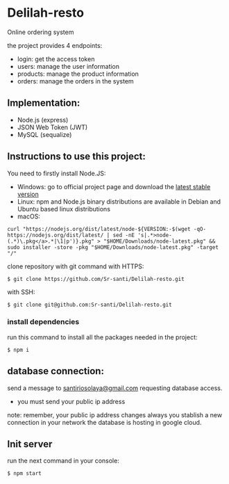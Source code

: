# Delilah-resto
Online ordering system

the project provides 4 endpoints:
* login: get the access token
* users: manage the user information
* products: manage the product information
* orders: manage the orders in the system

## Implementation:

* Node.js (express)
* JSON Web Token (JWT)
* MySQL (sequalize)

## Instructions to use this project:
You need to firstly install Node.JS:
* Windows: go to official project page and download the [latest stable version](https://nodejs.org/en/download/)
* Linux: npm and Node.js binary distributions are available  in Debian and Ubuntu based linux distributions 
* macOS: 
```
curl "https://nodejs.org/dist/latest/node-${VERSION:-$(wget -qO- https://nodejs.org/dist/latest/ | sed -nE 's|.*>node-(.*)\.pkg</a>.*|\1|p')}.pkg" > "$HOME/Downloads/node-latest.pkg" && sudo installer -store -pkg "$HOME/Downloads/node-latest.pkg" -target "/"
```
clone repository with git command
with HTTPS:
```
$ git clone https://github.com/Sr-santi/Delilah-resto.git
```
with SSH:
```
$ git clone git@github.com:Sr-santi/Delilah-resto.git
```

### install dependencies
run this command to install all the packages needed in the project:
```
$ npm i
```

## database connection:
send a message to santiriosolaya@gmail.com requesting database access.
* you must send your public ip address

note: remember, your public ip address changes always you stablish a new connection in your network
the database is hosting in google cloud.

## Init server
run the next command in your console:
```
$ npm start
```